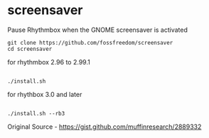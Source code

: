 screensaver
===========

Pause Rhythmbox when the GNOME screensaver is activated

    git clone https://github.com/fossfreedom/screensaver
    cd screensaver

for rhythmbox 2.96 to 2.99.1

<code>
./install.sh
</code>

for rhythbox 3.0 and later

<code>
./install.sh --rb3
</code>


Original Source - https://gist.github.com/muffinresearch/2889332
